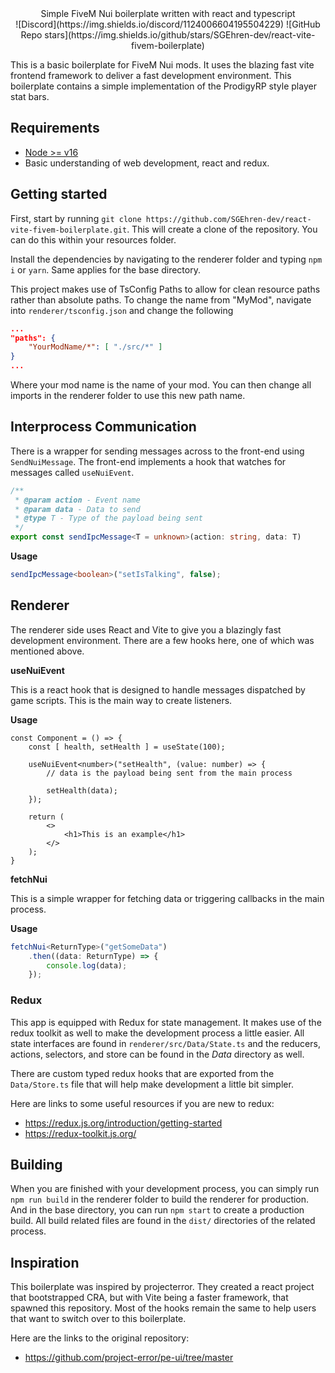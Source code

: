 <div align="center">
	Simple FiveM Nui boilerplate written with react and typescript
</div>
<div align="center">
	![Discord](https://img.shields.io/discord/1124006604195504229)
	![GitHub Repo stars](https://img.shields.io/github/stars/SGEhren-dev/react-vite-fivem-boilerplate)
</div>

This is a basic boilerplate for FiveM Nui mods. It uses the blazing fast vite frontend framework to deliver a fast development environment. This boilerplate contains a simple implementation of the ProdigyRP style player stat bars.

## Requirements
* [Node >= v16](https://nodejs.org/en/)
* Basic understanding of web development, react and redux.

## Getting started

First, start by running `git clone https://github.com/SGEhren-dev/react-vite-fivem-boilerplate.git`. This will create a clone of the repository. You can do this within your resources folder.

Install the dependencies by navigating to the renderer folder and typing `npm i` or `yarn`. Same applies for the base directory.

This project makes use of TsConfig Paths to allow for clean resource paths rather than absolute paths. To change the name from "MyMod", navigate into `renderer/tsconfig.json` and change the following

```json
...
"paths": {
	"YourModName/*": [ "./src/*" ]
}
...
```
Where your mod name is the name of your mod. You can then change all imports in the renderer folder to use this new path name.

## Interprocess Communication

There is a wrapper for sending messages across to the front-end using `SendNuiMessage`. The front-end implements a hook that watches for messages called `useNuiEvent`.

```typescript
/**
 * @param action - Event name
 * @param data - Data to send
 * @type T - Type of the payload being sent
 */
export const sendIpcMessage<T = unknown>(action: string, data: T)
```

**Usage**
```typescript
sendIpcMessage<boolean>("setIsTalking", false);
```

## Renderer

The renderer side uses React and Vite to give you a blazingly fast development environment. There are a few hooks here, one of which was mentioned above.

**useNuiEvent**

This is a react hook that is designed to handle messages dispatched by game scripts. This is the main way to create listeners.

**Usage**
```tsx
const Component = () => {
	const [ health, setHealth ] = useState(100);

	useNuiEvent<number>("setHealth", (value: number) => {
		// data is the payload being sent from the main process

		setHealth(data);
	});

	return (
		<>
			<h1>This is an example</h1>
		</>
	);
}
```

**fetchNui**

This is a simple wrapper for fetching data or triggering callbacks in the main process.

**Usage**
```typescript
fetchNui<ReturnType>("getSomeData")
	.then((data: ReturnType) => {
		console.log(data);
	});
```

### Redux

This app is equipped with Redux for state management. It makes use of the redux toolkit as well to make the development process a little easier. All state interfaces are found in `renderer/src/Data/State.ts` and the reducers, actions, selectors, and store can be found in the *Data* directory as well.

There are custom typed redux hooks that are exported from the `Data/Store.ts` file that will help make development a little bit simpler.

Here are links to some useful resources if you are new to redux:

* https://redux.js.org/introduction/getting-started
* https://redux-toolkit.js.org/

## Building
When you are finished with your development process, you can simply run `npm run build` in the renderer folder to build the renderer for production. And in the base directory, you can run `npm start` to create a production build. All build related files are found in the `dist/` directories of the related process. 

## Inspiration

This boilerplate was inspired by projecterror. They created a react project that bootstrapped CRA, but with Vite being a faster framework, that spawned this repository. Most of the hooks remain the same to help users that want to switch over to this boilerplate.

Here are the links to the original repository:

* https://github.com/project-error/pe-ui/tree/master
